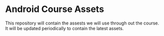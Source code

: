 # Android Course Assets
This repository will contain the assests we will use through out the course. It will be updated periodically to contain the latest assets.
